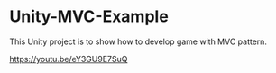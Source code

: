 # Unity-MVC-Example
This Unity project is to show how to develop game with MVC pattern.

https://youtu.be/eY3GU9E7SuQ
